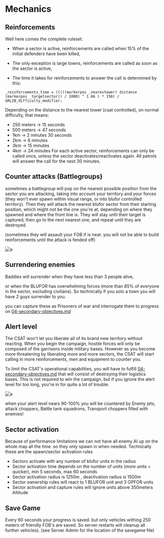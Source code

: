 # Mechanics
## Reinforcements
Well here comes the complete ruleset:

* When a sector is active, reinforcements are called when 15% of the initial defenders have been killed,

* The only exception is large towns, reinforcements are called as soon as the sector is active,

* The time it takes for reinforcements to answer the call is determined by this:

```sqf
_reinforcements_time = (((((markerpos _nearestower) distance (markerpos _targetsector)) / 1000) ^ 1.66 ) * 150) / GRLIB_difficulty_modifier;
```

Depending on the distance to the nearest tower  (csat controlled), on normal difficulty, that means:

* 250 meters -> 15 seconds
* 500 meters -> 47 seconds
* 1km -> 2 minutes 30 seconds 
* 2km -> 8 minutes
* 3km -> 15 minutes
* 4km -> 24 minutes
For each active sector, reinforcements can only be called once, unless the sector deactivates/reactivates again. All patrols will answer the call for the next 30 minutes.

## Counter attacks (Battlegroups)
sometimes a battlegroup will pop on the nearest possible position from the sector you are attacking, taking into account your territory and your forces (they won't ever spawn within visual range, or into blufor controlled territory). Then they will attack the nearest blufor sector from their starting position, which might not be the one you're at, depending on where they spawned and where the front line is. They will stay until their target is captured, then go to the next nearest one, and repeat until they are destroyed.

(sometimes they will assault your FOB if is near. you will not be able to build reinforcements until the attack is fended off)

![a](http://vignette3.wikia.nocookie.net/greuh-liberation/images/c/ca/2015-10-03_13_06_20-2015-10-03_00007-2.png/revision/latest/scale-to-width-down/350?cb=20151003110710)

## Surrendering enemies
Baddies will surrender when they have less than 3 people alive,

or when the BLUFOR has overwhelming forces (more than 85% of everyone in the sector, excluding civilians). So technically if you solo a town you will have 2 guys surrender to you.

you can capture these as Prisoners of war and interrogate them to progress on [04-secondary-objectives.md](04-secondary-objectives.md)

## Alert level
The CSAT won't let you liberate all of its brand new territory without reacting. When you begin the campaign, hostile forces will only be composed of the garrisons inside military bases. However as you become more threatening by liberating more and more sectors, the CSAT will start calling in more reinforcements, men and equipment to counter you.

To limit the CSAT's operational capabilities, you will have to fulfill [04-secondary-objectives.md](04-secondary-objectives.md) that will consist of destroying their logistics bases. This is not required to win the campaign, but if you ignore the alert level for too long, you're in for quite a lot of trouble.

![a](http://vignette4.wikia.nocookie.net/greuh-liberation/images/5/5c/Alert_level.png/revision/latest?cb=20150922204446)

when your alert level nears 90-100% you will be countered by Enemy jets, attack choppers, Battle tank squadrons, Transport choppers filled with enemies!

## Sector activation
Because of performance limitations we can not have all enemy AI up on the whole map all the time. so they only spawn in when needed. Technically these are the spawn/sector activation rules

* Sectors activate with any number of blufor units in the radius
* Sector activation time depends on the number of units (more units = quicker), min 5 seconds, max 60 seconds
* Sector activation radius is 1250m , deactivation radius is 1500m
* Sector ownership rules will react to 1 BLUFOR unit and 3 OPFOR units
* Sector activation and capture rules will ignore units above 350meters Altitude

## Save Game
Every 60 seconds your progress is saved. but only vehicles withing 250 meters of friendly FOB's are saved. So server restarts will cleanup all further vehicles). (see Server Admin for the location of the savegame file)